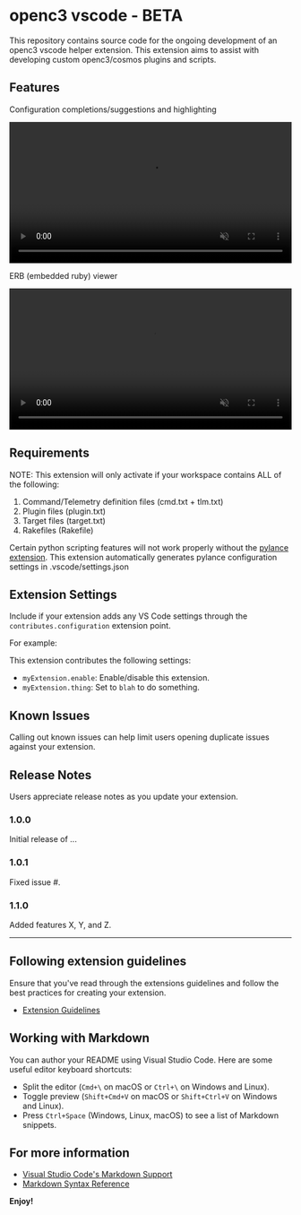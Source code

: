 # openc3 vscode - BETA

This repository contains source code for the ongoing development of an openc3 vscode helper extension. This extension aims to assist with developing custom openc3/cosmos plugins and scripts.

## Features

Configuration completions/suggestions and highlighting

<video src="https://github.com/user-attachments/assets/8fb25873-d465-4e66-86e1-29c93e9dfece" 
       loop 
       autoplay 
       muted 
       playsinline 
       width="100%">
Your browser does not support the video tag.
</video>

ERB (embedded ruby) viewer

<video src="https://github.com/user-attachments/assets/f915d79a-60a8-4708-b55d-7ac0495b1898" 
       loop 
       autoplay 
       muted 
       playsinline 
       width="100%">
Your browser does not support the video tag.
</video>

## Requirements

NOTE: This extension will only activate if your workspace contains ALL of the following:

1. Command/Telemetry definition files (cmd.txt + tlm.txt)
2. Plugin files (plugin.txt)
3. Target files (target.txt)
4. Rakefiles (Rakefile)

Certain python scripting features will not work properly without the [pylance extension](https://marketplace.visualstudio.com/items?itemName=ms-python.vscode-pylance).
This extension automatically generates pylance configuration settings in .vscode/settings.json

## Extension Settings

Include if your extension adds any VS Code settings through the `contributes.configuration` extension point.

For example:

This extension contributes the following settings:

- `myExtension.enable`: Enable/disable this extension.
- `myExtension.thing`: Set to `blah` to do something.

## Known Issues

Calling out known issues can help limit users opening duplicate issues against your extension.

## Release Notes

Users appreciate release notes as you update your extension.

### 1.0.0

Initial release of ...

### 1.0.1

Fixed issue #.

### 1.1.0

Added features X, Y, and Z.

---

## Following extension guidelines

Ensure that you've read through the extensions guidelines and follow the best practices for creating your extension.

- [Extension Guidelines](https://code.visualstudio.com/api/references/extension-guidelines)

## Working with Markdown

You can author your README using Visual Studio Code. Here are some useful editor keyboard shortcuts:

- Split the editor (`Cmd+\` on macOS or `Ctrl+\` on Windows and Linux).
- Toggle preview (`Shift+Cmd+V` on macOS or `Shift+Ctrl+V` on Windows and Linux).
- Press `Ctrl+Space` (Windows, Linux, macOS) to see a list of Markdown snippets.

## For more information

- [Visual Studio Code's Markdown Support](http://code.visualstudio.com/docs/languages/markdown)
- [Markdown Syntax Reference](https://help.github.com/articles/markdown-basics/)

**Enjoy!**
